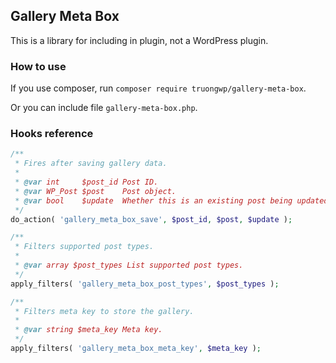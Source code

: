 ## Gallery Meta Box

This is a library for including in plugin, not a WordPress plugin.

### How to use

If you use composer, run `composer require truongwp/gallery-meta-box`.

Or you can include file `gallery-meta-box.php`.

### Hooks reference

```php
/**
 * Fires after saving gallery data.
 *
 * @var int     $post_id Post ID.
 * @var WP_Post $post    Post object.
 * @var bool    $update  Whether this is an existing post being updated or not.
 */
do_action( 'gallery_meta_box_save', $post_id, $post, $update );
```

```php
/**
 * Filters supported post types.
 *
 * @var array $post_types List supported post types.
 */
apply_filters( 'gallery_meta_box_post_types', $post_types );
```

```php
/**
 * Filters meta key to store the gallery.
 *
 * @var string $meta_key Meta key.
 */
apply_filters( 'gallery_meta_box_meta_key', $meta_key );
```
